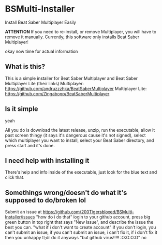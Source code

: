 # BSMulti-Installer
Install Beat Saber Multiplayer Easily

**ATTENTION**
If you need to re-install, or remove Multiplayer, you will have to remove it manually. Currently, this software only installs Beat Saber Multiplayer!

okay now time for actual information

## What is this?
This is a simple installer for Beat Saber Multiplayer and Beat Saber Multiplayer Lite
(their links)
Multiplayer: https://github.com/andruzzzhka/BeatSaberMultiplayer
Multiplayer Lite: https://github.com/Zingabopp/BeatSaberMultiplayer

## Is it simple
yeah

All you do is download the latest release, unzip, run the executable, allow it past screen thingy (it says it's dangerous cause it's not signed), select which multiplayer you want to install, select your Beat Saber directory, and press start and it's done.

## I need help with installing it
There's help and info inside of the executable, just look for the blue text and click that.

## Somethings wrong/doesn't do what it's supposed to do/broken lol
Submit an issue at https://github.com/200Tigersbloxed/BSMulti-Installer/issues
"how do i do that"
login to your github account, press big green button in top right that says "New Issue", and describe the issue the best you can.
"what if i don't want to create account"
if you don't login, you can't submit an issue, if you can't submit an issue, i can't fix it, if i don't fix it then you unhappy
tl;dr do it anyways
"but github virus!!!!! :O:O:O:O"
no
